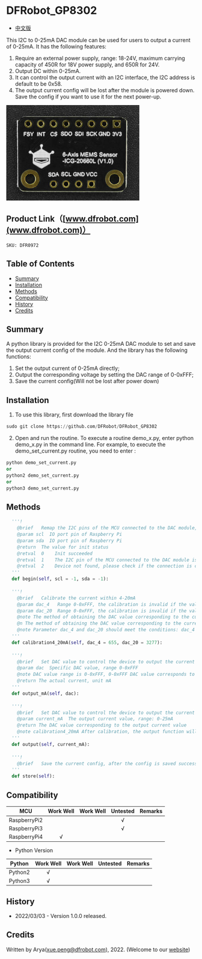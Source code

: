 # DFRobot_GP8302

* [中文版](./README_CN.md)

This I2C to 0-25mA DAC module can be used for users to output a current of 0-25mA. It has the following features:
1. Require an external power supply, range: 18-24V, maximum carrying capacity of 450R for 18V power supply, and 650R for 24V.
2. Output DC within 0-25mA.
3. It can control the output current with an I2C interface, the I2C address is default to be 0x58.
4. The output current config will be lost after the module is powered down. Save the config if you want to use it for the next power-up.


![产品效果图](../../resources/images/DFR0972.png) 

## Product Link（[www.dfrobot.com](www.dfrobot.com)）
    SKU: DFR0972 

## Table of Contents
* [Summary](#summary)
* [Installation](#installation)
* [Methods](#methods)
* [Compatibility](#compatibility)
* [History](#history)
* [Credits](#credits)

## Summary
A python library is provided for the I2C 0-25mA DAC module to set and save the output current config of the module. And the library has the following functions:
1. Set the output current of 0-25mA directly;
2. Output the corresponding voltage by setting the DAC range of 0-0xFFF;
3. Save the current config(Will not be lost after power down)

## Installation
1. To use this library, first download the library file<br>
```python
sudo git clone https://github.com/DFRobot/DFRobot_GP8302
```
2. Open and run the routine. To execute a routine demo_x.py, enter python demo_x.py in the command line. For example, to execute the demo_set_current.py routine, you need to enter :<br>

```python
python demo_set_current.py 
or
python2 demo_set_current.py 
or 
python3 demo_set_current.py
```

## Methods

```python
  '''!
    @brief   Remap the I2C pins of the MCU connected to the DAC module, and initialize the module
    @param scl  IO port pin of Raspberry Pi
    @param sda  IO port pin of Raspberry Pi
    @return  The value for init status
    @retval  0    Init succeeded
    @retval  1    The I2C pin of the MCU connected to the DAC module is invalid.
    @retval  2    Device not found, please check if the connection is correct
  '''
  def begin(self, scl = -1, sda = -1):

  '''!
    @brief   Calibrate the current within 4-20mA
    @param dac_4   Range 0-0xFFF, the calibration is invalid if the value is out of range, the DAC value corresponding to current of 4mA generally fluctuates at about 655, the actual value needs to be tested by the user in actual applications
    @param dac_20  Range 0-0xFFF, the calibration is invalid if the value is out of range, the DAC value corresponding to current of 20mA generally fluctuates at about 3277, the actual value needs to be tested by the user in actual applications
    @note The method of obtaining the DAC value corresponding to the current of 4mA in actual applications: use output_mA(uint16_t dac) function, pass the DAC parameter fluctuating at about 655, the actual DAC value is the one input into the instrument when the measured current is 4mA.
    @n The method of obtaining the DAC value corresponding to the current of 20mA in actual applications: use output_mA(uint16_t dac) function, pass the DAC parameter fluctuating at about 3277, the actual DAC value is the one input into the instrument when the measured current is 20mA.
    @note Parameter dac_4 and dac_20 should meet the conditions: dac_4 < dac_20, after the calibration is enabled, output function will output the calibrated current value
  '''
  def calibration4_20mA(self, dac_4 = 655, dac_20 = 3277):
    
  '''!
    @brief   Set DAC value to control the device to output the current of 0-25mA.
    @param dac  Specific DAC value, range 0-0xFFF
    @note DAC value range is 0-0xFFF, 0-0xFFF DAC value corresponds to the output current of 0-25mA, the formula of DAC value converting to actual current: Iout = (DAC/0xFFF)*25mA
    @return The actual current, unit mA
  '''
  def output_mA(self, dac):

  '''!
    @brief   Set DAC value to control the device to output the current of 0-25mA.
    @param current_mA  The output current value, range: 0-25mA
    @return The DAC value corresponding to the output current value
    @note calibration4_20mA After calibration, the output function will output the calibrated current value and return the calibrated DAC value
  '''
  def output(self, current_mA):

  '''!
    @brief   Save the current config, after the config is saved successfully, it will be enabled when the module is powered down and restarts.
  '''
  def store(self):
```

## Compatibility

| MCU         | Work Well | Work Well | Untested | Remarks |
| ------------ | :--: | :----: | :----: | :--: |
| RaspberryPi2 |      |        |   √    |      |
| RaspberryPi3 |      |        |   √    |      |
| RaspberryPi4 |  √   |        |        |      |

* Python Version

| Python  | Work Well | Work Well | Untested | Remarks |
| ------- | :--: | :----: | :----: | ---- |
| Python2 |  √   |        |        |      |
| Python3 |  √   |        |        |      |


## History

- 2022/03/03 - Version 1.0.0 released.

## Credits

Written by Arya(xue.peng@dfrobot.com), 2022. (Welcome to our [website](https://www.dfrobot.com/))





